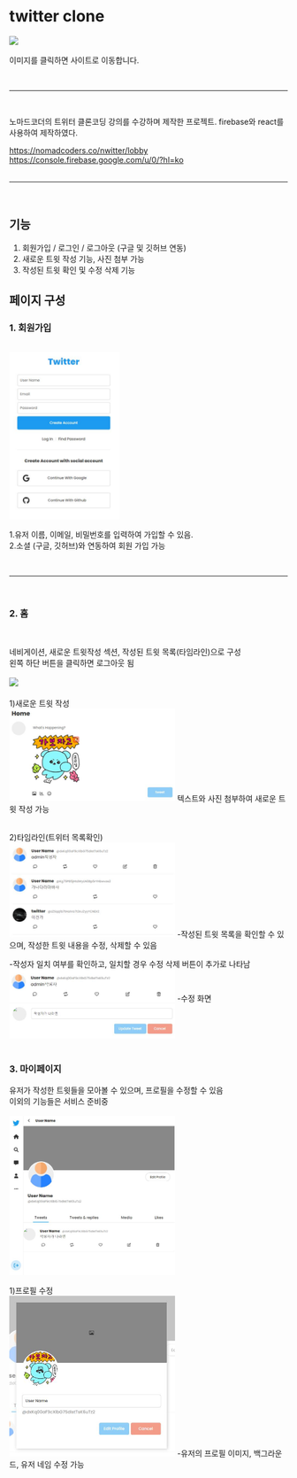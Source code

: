 # twitter clone

<a href="#" target="_blank"><img src="https://img1.daumcdn.net/thumb/R1280x0/?scode=mtistory2&fname=https%3A%2F%2Fblog.kakaocdn.net%2Fdn%2FZhFQN%2FbtrEZedyP5T%2F9ANH2jcfgq4kdbXA98FKQK%2Fimg.png" /></a>

이미지를 클릭하면 사이트로 이동합니다.

<br>
<hr>
<br>

노마드코더의 트위터 클론코딩 강의를 수강하며 제작한 프로젝트. firebase와 react를 사용하여 제작하였다.

https://nomadcoders.co/nwitter/lobby
https://console.firebase.google.com/u/0/?hl=ko
<br>
<br>

<hr>
<br>

## 기능

1. 회원가입 / 로그인 / 로그아웃 (구글 및 깃허브 연동)
2. 새로운 트윗 작성 기능, 사진 첨부 가능
3. 작성된 트윗 확인 및 수정 삭제 기능

## 페이지 구성

### 1. 회원가입

<br>

<img src="https://github.com/hyemin12/react-firebase-twitter/blob/master/readmeImg/%ED%9A%8C%EC%9B%90%EA%B0%80%EC%9E%85.JPG?raw=true" width="200px" />

1.유저 이름, 이메일, 비밀번호를 입력하여 가입할 수 있음.<br> 2.소셜 (구글, 깃허브)와 연동하여 회원 가입 가능

<br>
<hr>
<br>

### 2. 홈

<br>

네비게이션, 새로운 트윗작성 섹션, 작성된 트윗 목록(타임라인)으로 구성<br>
왼쪽 하단 버튼을 클릭하면 로그아웃 됨
<br>
<br>
<img src="https://github.com/hyemin12/react-firebase-twitter/blob/master/readmeImg/%ED%99%88.JPG?raw=true" width="300px" />
<br>
<br> 1)새로운 트윗 작성
<br>
<img src="https://github.com/hyemin12/react-firebase-twitter/blob/master/readmeImg/%ED%8A%B8%EC%9C%97%EC%9E%91%EC%84%B1.JPG?raw=true" width="300px" />
텍스트와 사진 첨부하여 새로운 트윗 작성 가능
<br>
<br>

2)타임라인(트위터 목록확인)
<br>
<img src="./readmeImg/타임라인.jpg" width="300px" /> -작성된 트윗 목록을 확인할 수 있으며,
작성한 트윗 내용을 수정, 삭제할 수 있음

-작성자 일치 여부를 확인하고, 일치할 경우 수정 삭제 버튼이 추가로 나타남
<img src="https://github.com/hyemin12/react-firebase-twitter/blob/master/readmeImg/%EC%88%98%EC%A0%95%EC%82%AD%EC%A0%9C.JPG?raw=true" width="300px" /> -수정 화면
<img src="https://github.com/hyemin12/react-firebase-twitter/blob/master/readmeImg/%EC%88%98%EC%A0%95.JPG?raw=true" width="300px" />
<br>
<br>

### 3. 마이페이지

유저가 작성한 트윗들을 모아볼 수 있으며, 프로필을 수정할 수 있음<br>
이외의 기능들은 서비스 준비중
<br>
<br>
<img src="https://github.com/hyemin12/react-firebase-twitter/blob/master/readmeImg/%EB%A7%88%EC%9D%B4%ED%8E%98%EC%9D%B4%EC%A7%80.JPG?raw=true" width="300px" />

1)프로필 수정
<br>
<img src="https://github.com/hyemin12/react-firebase-twitter/blob/master/readmeImg/%ED%94%84%EB%A1%9C%ED%95%84%EC%88%98%EC%A0%95.JPG?raw=true" width="300px" /> -유저의 프로필 이미지, 백그라운드, 유저 네임 수정 가능
